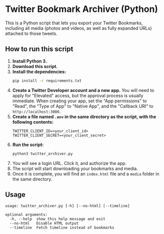 # Twitter Bookmark Archiver (Python)

This is a Python script that lets you export your Twitter Bookmarks, including all media (photos and videos, as well as fully expanded URLs) attached to those tweets.

## How to run this script

1.  **Install Python 3.**
2.  **Download this script.**
3.  **Install the dependencies:**
    ```bash
    pip install -r requirements.txt
    ```
4.  **Create a Twitter Developer account and a new app.**
    You will need to apply for "Elevated" access, but the approval process is usually immediate.
    When creating your app, set the "App permissions" to "Read", the "Type of App" to "Native App", and the "Callback URI" to `http://localhost:3000`.
5.  **Create a file named `.env` in the same directory as the script, with the following contents:**
    ```
    TWITTER_CLIENT_ID=<your_client_id>
    TWITTER_CLIENT_SECRET=<your_client_secret>
    ```
6.  **Run the script:**
    ```bash
    python3 twitter_archiver.py
    ```
7.  You will see a login URL. Click it, and authorize the app.
8.  The script will start downloading your bookmarks and media.
9.  Once it is complete, you will find an `index.html` file and a `media` folder in the same directory.

## Usage

```
usage: twitter_archiver.py [-h] [--no-html] [--timeline]

optional arguments:
  -h, --help  show this help message and exit
  --no-html   Disable HTML output
  --timeline  Fetch timeline instead of bookmarks
```